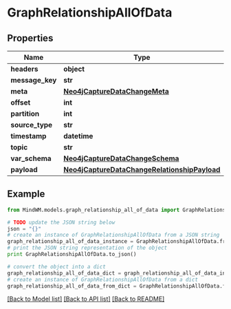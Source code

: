 # GraphRelationshipAllOfData


## Properties
Name | Type | Description | Notes
------------ | ------------- | ------------- | -------------
**headers** | **object** |  | 
**message_key** | **str** |  | 
**meta** | [**Neo4jCaptureDataChangeMeta**](Neo4jCaptureDataChangeMeta.md) |  | 
**offset** | **int** |  | 
**partition** | **int** |  | 
**source_type** | **str** |  | 
**timestamp** | **datetime** |  | 
**topic** | **str** |  | 
**var_schema** | [**Neo4jCaptureDataChangeSchema**](Neo4jCaptureDataChangeSchema.md) |  | 
**payload** | [**Neo4jCaptureDataChangeRelationshipPayload**](Neo4jCaptureDataChangeRelationshipPayload.md) |  | 

## Example

```python
from MindWM.models.graph_relationship_all_of_data import GraphRelationshipAllOfData

# TODO update the JSON string below
json = "{}"
# create an instance of GraphRelationshipAllOfData from a JSON string
graph_relationship_all_of_data_instance = GraphRelationshipAllOfData.from_json(json)
# print the JSON string representation of the object
print GraphRelationshipAllOfData.to_json()

# convert the object into a dict
graph_relationship_all_of_data_dict = graph_relationship_all_of_data_instance.to_dict()
# create an instance of GraphRelationshipAllOfData from a dict
graph_relationship_all_of_data_from_dict = GraphRelationshipAllOfData.from_dict(graph_relationship_all_of_data_dict)
```
[[Back to Model list]](../README.md#documentation-for-models) [[Back to API list]](../README.md#documentation-for-api-endpoints) [[Back to README]](../README.md)


